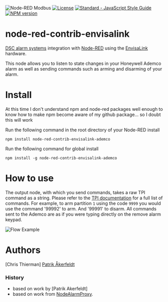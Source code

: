 ![Node-RED Modbus](http://b.repl.ca/v1/Node--RED-Modbus-green.png)
[![License](https://img.shields.io/badge/License-Apache%202.0-blue.svg)](https://opensource.org/licenses/Apache-2.0)
[![Standard - JavaScript Style Guide](https://img.shields.io/badge/code%20style-standard-brightgreen.svg)](http://standardjs.com/)
[![NPM version](https://badge.fury.io/js/node-red-contrib-envisalink.png)](https://www.npmjs.com/package/node-red-contrib-envisalink)
# node-red-contrib-envisalink
[DSC alarm systems] integration with [Node-RED] using the [EnvisaLink] hardware.

This node allows you to listen to state changes in your Honeywell Ademco alarm as well as sending
commands such as arming and disarming of your alarm.

# Install


At this time I don't understand npm and node-red packages well enough to know how to make
npm become aware of my github package... so I doubt this will work

Run the following command in the root directory of your Node-RED install

    npm install node-red-contrib-envisalink-ademco

Run the following command for global install

    npm install -g node-red-contrib-envisalink-ademco

# How to use

The output node, with which you send commands, takes a raw TPI command as a string.
Please refer to the [TPI documentation] for a full list of commands.
For example, to arm partition `1` using the code `9999` you would use the command '99992' to arm. And '99991' to disarm.
All commands sent to the Ademco are as if you were typing directly on the remove alarm keypad.

![Flow Example](https://github.com/pakerfeldt/node-red-contrib-envisalink/raw/master/images/example-flows.png)

# Authors

[Chris Thierman] 
[Patrik Åkerfeldt]

### History

* based on work by [Patrik Akerfeldt]
* based on work from [NodeAlarmProxy].

[Node-RED]:           http://nodered.org/
[DSC alarm systems]:  http://www.dsc.com/
[EnvisaLink]:         http://www.eyezon.com/
[TPI documentation]:  https://github.com/pakerfeldt/node-red-contrib-envisalink/raw/master/docs/EnvisaLinkTPI-1-08.pdf
[Patrik Åkerfeldt]:   https://github.com/pakerfeldt
[NodeAlarmProxy]:     https://github.com/entrocode/NodeAlarmProxy
